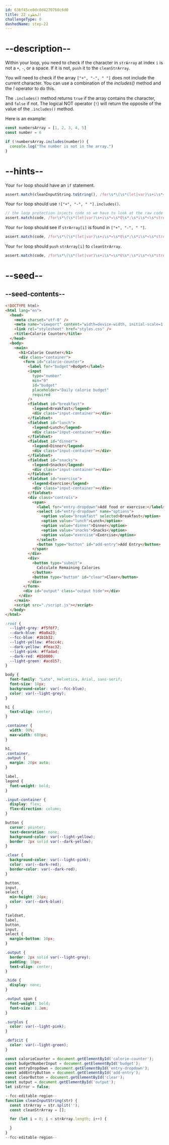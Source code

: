 ```yaml
---
id: 63bf45ce0dc8d4270760c6d0
title: الخطوة 22
challengeType: 0
dashedName: step-22
---
```


# --description--

Within your loop, you need to check if the character in `strArray` at index `i` is not a `+`, `-`, or a space. If it is not, `push` it to the `cleanStrArray`.

You will need to check if the array `["+", "-", " "]` does not include the current character. You can use a combination of the <dfn>includes()</dfn> method and the <dfn>!</dfn> operator to do this.

The `.includes()` method returns `true` if the array contains the character, and `false` if not. The logical NOT operator (`!`) will return the opposite of the value of the `.includes()` method.

Here is an example:

```js
const numbersArray = [1, 2, 3, 4, 5]
const number = 6

if (!numbersArray.includes(number)) {
  console.log("The number is not in the array.")
}

```

# --hints--

Your `for` loop should have an `if` statement.

```js
assert.match(cleanInputString.toString(), /for\s*\(\s*(let|var)\s+i\s*=\s*0\s*;\s*i\s*<\s*strArray\.length\s*;\s*i\s*\+\+\s*\)\s*\{\s*if\s*\(/);
```

Your `for` loop should use `!["+", "-", " "].includes()`.

```js
// the loop protection injects code so we have to look at the raw code directly
assert.match(code, /for\s*\(\s*(let|var)\s+i\s*=\s*0\s*;\s*i\s*<\s*strArray\.length\s*;\s*i\s*\+\+\s*\)\s*\{\s*if\s*\(\s*!\s*\[\s*("|')\+\2\s*,\s*("|')-\3\s*,\s*("|')\s\4\s*\]\s*\.includes\(/);
```

Your `for` loop should see if `strArray[i]` is found in `["+", "-", " "]`.

```js
assert.match(code, /for\s*\(\s*(let|var)\s+i\s*=\s*0\s*;\s*i\s*<\s*strArray\.length\s*;\s*i\s*\+\+\s*\)\s*\{\s*if\s*\(\s*!\s*\[\s*("|')\+\2\s*,\s*("|')-\3\s*,\s*("|')\s\4\s*\]\s*\.includes\(\s*strArray\s*\[\s*i\s*\]\s*\)\s*\)(\s*\{)?/);
```

Your `for` loop should `push` `strArray[i]` to `cleanStrArray`.

```js
assert.match(code, /for\s*\(\s*(let|var)\s+i\s*=\s*0\s*;\s*i\s*<\s*strArray\.length\s*;\s*i\s*\+\+\s*\)\s*\{\s*if\s*\(\s*!\s*\[\s*("|')\+\2\s*,\s*("|')-\3\s*,\s*("|')\s\4\s*\]\s*\.includes\(\s*strArray\s*\[\s*i\s*\]\s*\)\s*\)(\s*\{)?\s*cleanStrArray\.push\(\s*strArray\s*\[\s*i\s*\]\s*\)\s*;?\s*(\s*\})?/);
```

# --seed--

## --seed-contents--

```html
<!DOCTYPE html>
<html lang="en">
  <head>
    <meta charset="utf-8" />
    <meta name="viewport" content="width=device-width, initial-scale=1.0" />
    <link rel="stylesheet" href="styles.css" />
    <title>Calorie Counter</title>
  </head>
  <body>
    <main>
      <h1>Calorie Counter</h1>
      <div class="container">
        <form id="calorie-counter">
          <label for="budget">Budget</label>
          <input
            type="number"
            min="0"
            id="budget"
            placeholder="Daily calorie budget"
            required
          />
          <fieldset id="breakfast">
            <legend>Breakfast</legend>
            <div class="input-container"></div>
          </fieldset>
          <fieldset id="lunch">
            <legend>Lunch</legend>
            <div class="input-container"></div>
          </fieldset>
          <fieldset id="dinner">
            <legend>Dinner</legend>
            <div class="input-container"></div>
          </fieldset>
          <fieldset id="snacks">
            <legend>Snacks</legend>
            <div class="input-container"></div>
          </fieldset>
          <fieldset id="exercise">
            <legend>Exercise</legend>
            <div class="input-container"></div>
          </fieldset>
          <div class="controls">
            <span>
              <label for="entry-dropdown">Add food or exercise:</label>
              <select id="entry-dropdown" name="options">
                <option value="breakfast" selected>Breakfast</option>
                <option value="lunch">Lunch</option>
                <option value="dinner">Dinner</option>
                <option value="snacks">Snacks</option>
                <option value="exercise">Exercise</option>
              </select>
              <button type="button" id="add-entry">Add Entry</button>
            </span>
          </div>
          <div>
            <button type="submit">
              Calculate Remaining Calories
            </button>
            <button type="button" id="clear">Clear</button>
          </div>
        </form>
        <div id="output" class="output hide"></div>
      </div>
    </main>
    <script src="./script.js"></script>
  </body>
</html>
```

```css
:root {
  --light-grey: #f5f6f7;
  --dark-blue: #0a0a23;
  --fcc-blue: #1b1b32;
  --light-yellow: #fecc4c;
  --dark-yellow: #feac32;
  --light-pink: #ffadad;
  --dark-red: #850000;
  --light-green: #acd157;
}

body {
  font-family: "Lato", Helvetica, Arial, sans-serif;
  font-size: 18px;
  background-color: var(--fcc-blue);
  color: var(--light-grey);
}

h1 {
  text-align: center;
}

.container {
  width: 90%;
  max-width: 680px;
}

h1,
.container,
.output {
  margin: 20px auto;
}

label,
legend {
  font-weight: bold;
}

.input-container {
  display: flex;
  flex-direction: column;
}

button {
  cursor: pointer;
  text-decoration: none;
  background-color: var(--light-yellow);
  border: 2px solid var(--dark-yellow);
}

.clear {
  background-color: var(--light-pink);
  color: var(--dark-red);
  border-color: var(--dark-red);
}

button,
input,
select {
  min-height: 24px;
  color: var(--dark-blue);
}

fieldset,
label,
button,
input,
select {
  margin-bottom: 10px;
}

.output {
  border: 2px solid var(--light-grey);
  padding: 10px;
  text-align: center;
}

.hide {
  display: none;
}

.output span {
  font-weight: bold;
  font-size: 1.2em;
}

.surplus {
  color: var(--light-pink);
}

.deficit {
  color: var(--light-green);
}
```

```js
const calorieCounter = document.getElementById('calorie-counter');
const budgetNumberInput = document.getElementById('budget');
const entryDropdown = document.getElementById('entry-dropdown');
const addEntryButton = document.getElementById('add-entry');
const clearButton = document.getElementById('clear');
const output = document.getElementById('output');
let isError = false;

--fcc-editable-region--
function cleanInputString(str) {
  const strArray = str.split('');
  const cleanStrArray = [];

  for (let i = 0; i < strArray.length; i++) {

  }
}
--fcc-editable-region--
```
